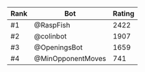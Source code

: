 Rank|Bot|Rating
---|---|---
#1|@RaspFish|2422
#2|@colinbot|1907
#3|@OpeningsBot|1659
#4|@MinOpponentMoves|741
